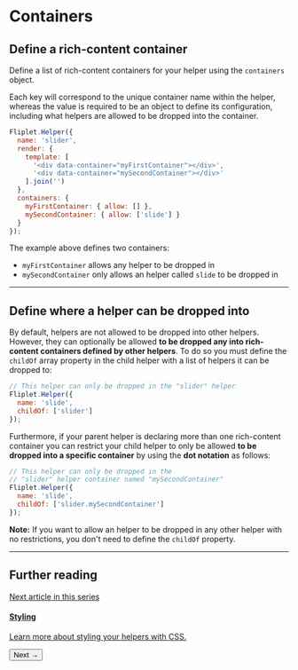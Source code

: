 # Containers

## Define a rich-content container

Define a list of rich-content containers for your helper using the `containers` object.

Each key will correspond to the unique container name within the helper, whereas the value is required to be an object to define its configuration, including what helpers are allowed to be dropped into the container.

```js
Fliplet.Helper({
  name: 'slider',
  render: {
    template: [
      '<div data-container="myFirstContainer"></div>',
      '<div data-container="mySecondContainer"></div>'
    ].join('')
  },
  containers: {
    myFirstContainer: { allow: [] },
    mySecondContainer: { allow: ['slide'] }
  }
});
```

The example above defines two containers:

- `myFirstContainer` allows any helper to be dropped in
- `mySecondContainer` only allows an helper called `slide` to be dropped in

---

## Define where a helper can be dropped into

By default, helpers are not allowed to be dropped into other helpers. However, they can optionally be allowed <strong>to be dropped any into rich-content containers defined by other helpers</strong>. To do so you must define the `childOf` array property in the child helper with a list of helpers it can be dropped to:

```js
// This helper can only be dropped in the "slider" helper
Fliplet.Helper({
  name: 'slide',
  childOf: ['slider']
});
```

Furthermore, if your parent helper is declaring more than one rich-content container you can restrict your child helper to only be allowed <strong>to be dropped into a specific container</strong> by using the <strong>dot notation</strong> as follows:

```js
// This helper can only be dropped in the
// "slider" helper container named "mySecondContainer"
Fliplet.Helper({
  name: 'slide',
  childOf: ['slider.mySecondContainer']
});
```

<p class="quote"><strong>Note:</strong> If you want to allow an helper to be dropped in any other helper with no restrictions, you don't need to define the <code>childOf</code> property.</p>

---

## Further reading

<section class="blocks alt">
  <a class="bl two" href="style.html">
    <div>
      <span class="pin">Next article in this series</span>
      <h4>Styling</h4>
      <p>Learn more about styling your helpers with CSS.</p>
      <button>Next &rarr;</button>
    </div>
  </a>
</section>